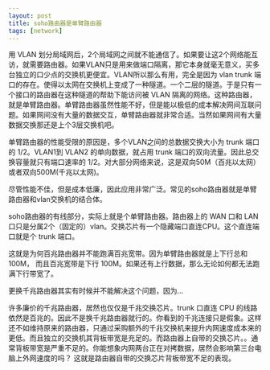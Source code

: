 ```yaml
---
layout: post
title: soho路由器是单臂路由器
tags: [network]
---
```


用 VLAN 划分局域网后，2个局域网之间就不能通信了。如果要让这2个网络能互访，就需要路由器。如果VLAN只是用来做端口隔离，那它本身就毫无意义，买多台独立的口少点的交换机更便宜。VLAN所以那么有用，完全是因为 vlan trunk 端口的存在。使得以太网在交换机上变成了一种隧道。一个二层的隧道。于是只有一个接口的路由器在这种隧道的帮助下能访问被 VLAN 隔离的网络。这种路由器，就是单臂路由器。单臂路由器虽然性能不好，但是能以极低的成本解决网间互联问题。如果网间没有大量的数据交互，单臂路由器就非常合适。当然如果网间有大量数据交换那还是上个3层交换机吧。

单臂路由器的性能受限的原因是，多个VLAN之间的总数据交换大小为 trunk 端口的 1/2。VLAN1到 VLAN2 的单向数据，就占用 trunk 端口的双向流量。因此总交换容量就只有端口速率的 1/2。对大部分网络来说，这是双向50M（百兆以太网） 或者双向500M(千兆以太网)。

尽管性能不佳，但是成本低廉，因此应用非常广泛。常见的soho路由器就是单臂路由器和vlan交换机的结合体。

soho路由器的有线部分，实际上就是个单臂路由器。路由器上的 WAN 口和 LAN口只是分属2个（固定的）vlan。交换芯片有一个隐藏端口直连CPU。这个直连端口就是个 trunk 端口。

这就是为何百兆路由器并不能跑满百兆宽带。因为单臂路由器就是上下行总和100M， 而且百兆宽带是下行 100M。如果还有上行数据，那么无论如何都无法跑满下行带宽了。

更换千兆路由器其实有时候并不能解决这个问题，因为...

许多廉价的千兆路由器，居然也仅仅是千兆交换芯片。trunk 口直连 CPU 的线路依然是百兆的。因此不是换千兆路由器就行的。你看到的千兆连接只是假象。这样还不如维持原来的路由器，只通过采购额外的千兆交换机来提升内网速度成本来的更低。而且独立的交换机其背板带宽是充足的。而路由器上自带的交换芯片。。通常背板带宽是严重不足的。你能想象内网两台正在对拷数据，居然会影响第三台电脑上外网速度的吗？ 这就是路由器自带的交换芯片背板带宽不足的表现。

